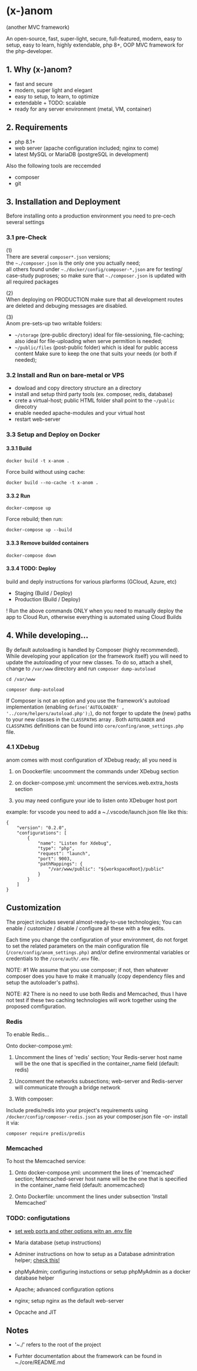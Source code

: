 # (x-)anom 
(another MVC framework)

An open-source, fast, super-light, secure, full-featured, modern, easy to setup, easy to learn,
highly extendable, php 8+, OOP MVC framework for the php-developer.



## 1. Why (x-)anom?

* fast and secure
* modern, super light and elegant
* easy to setup, to learn, to optimize
* extendable + TODO: scalable
* ready for any server environment (metal, VM, container)



## 2. Requirements

* php 8.1+
* web server (apache configuration included; nginx to come)
* latest MySQL or MariaDB (postgreSQL in development)

Also the following tools are reccemded

* composer
* git



## 3. Installation and Deployment

Before installing onto a production environment you need to pre-cech several settings

### 3.1 pre-Check

(1)   
There are several ```composer*.json``` versions;    
the  ```~./composer.json``` is the only one you actually need;   
all others found under ```~./docker/config/composer-*,json``` are for testing/
case-study puproses; so make sure that ```~./composer.json``` is updated with
all required packages
 
(2)   
When deploying on PRODUCTION make sure that all development routes are deleted
and debuging messages are disabled.

(3)    
Anom pre-sets-up two writable folders:
* ```~/storage``` (pre-public directory) ideal for file-sessioning, file-caching;
also ideal for file-uploading when serve permition is needed;
* ```~/public/files``` (post-public folder) which is ideal for public access content
Make sure to keep the one that suits your needs (or both if needed);


### 3.2 Install and Run on bare-metal or VPS

* dowload and copy directory structure an a directory
* install and setup third party  tools (ex. composer, redis, database)
* crete a virtual-host; public HTML folder shall point to the ```~/public``` direcotry
* enable needed apache-modules and your virtual host
* restart web-server


### 3.3 Setup and Deploy on Docker 


#### 3.3.1 Build

    docker build -t x-anom .

Force build without using cache:

    docker build --no-cache -t x-anom .



#### 3.3.2 Run

    docker-compose up

Force rebuild; then run:

    docker-compose up --build



#### 3.3.3 Remove builded containers

    docker-compose down



#### 3.3.4 TODO: Deploy

build and deply instructions for various plarforms (GCloud, Azure, etc)

* Staging (Build / Deploy)
* Production (Build / Deploy)


! Run the above commands ONLY when you need to manually deploy the app to Cloud Run, otherwise everything is automated using Cloud Builds



## 4. While developing...

By default autoloading is handled by Composer (highly recommended).
While developing your application (or the framework itself) you will need to
update the autoloading of your new classes. To do so, attach a shell, change
to ```/var/www``` directory and run ```composer dump-autoload```

    cd /var/www

    composer dump-autoload

If Composer is not an option and you use the framework's autoload implementation
(enabling ```define('AUTOLOADER' , '../core/helpers/autoload.php');```),
do not forger to update the (new) paths to your new classes in the ```CLASSPATHS```
array . Both ```AUTOLOADER``` and ```CLASSPATHS``` definitions can be found
into ```core/confing/anom_settings.php``` file.




### 4.1 XDebug

anom comes with most configuration of XDebug ready; all you need is

1. on Doockerfile: uncoomment the commands under XDebug section

2. on docker-compose.yml: uncomment the services.web.extra_hosts section

3. you may need configure your ide to listen onto XDebuger host port

example: 
for vscode you need to add a ~./.vscode/launch.json file like this:

    {
        "version": "0.2.0",
        "configurations": [
            {
                "name": "Listen for Xdebug",
                "type": "php",
                "request": "launch",
                "port": 9003,
                "pathMappings": {
                    "/var/www/public": "${workspaceRoot}/public"
                }
            }
        ]
    }




## Customization

The project includes several almost-ready-to-use technologies;
You can enable / customize / disable / configure all these with a few edits.

Each time you change the configuration of your environment, do not forget to set the
related parameters on the main configuration file (```/core/config/anom_settings.php)```
and/or define environmental variables or credentials to the ```/core/auth/.env``` file.

NOTE: #1
We assume that you use composer; if not, then whatever composer does you have to
make it manually (copy dependency files and setup the autoloader's paths).

NOTE: #2
There is no need to use both Redis and Memcached, thus I have not test if these
two caching technologies will work together using the proposed comfiguration.



### Redis

To enable Redis...

Onto docker-compose.yml:

1. Uncomment the lines of 'redis' section; Your Redis-server host name will be the one that is specified in the container_name field (default: redis)

2. Uncomment the networks subsections; web-server and Redis-server will communicate through a bridge network

3. With composer:

Include predis/redis into your project's requirements using ```/docker/config/composer-redis.json```
as your composer.json file -or- install it via:

    composer require predis/predis



### Memcached

To host the Memcached service:

1. Onto docker-compose.yml: uncomment the lines of 'memcached' section; Memcached-server host name will be the one that is specified in the container_name field (default: anomemcached)

2. Onto Dockerfile: uncomment the lines under subsection 'Install Memcached'



### TODO: configutations

* [set web ports and other options witn an .env file](https://stackoverflow.com/questions/52664673/how-to-get-port-of-docker-compose-from-env-file)

* Maria database (setup instructions)

* Adminer instructions on how to setup as a Database adminitration helper; [check this!](https://stackoverflow.com/questions/33631085/how-to-use-adminer-with-composer-autoload-php)

* phpMyAdmin; configuring instuctions or setup phpMyAdmin as a docker database helper

* Apache; advanced configuration options

* nginx; setup nginx as the default web-server

* Opcache and JIT



## Notes

* '~./' refers to the root of the project

* Furhter documentation about the framework can be found in ~./core/README.md
